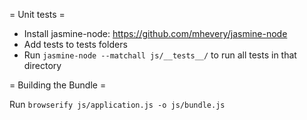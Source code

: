 = Unit tests = 

* Install jasmine-node: https://github.com/mhevery/jasmine-node
* Add tests to tests folders
* Run `jasmine-node --matchall js/__tests__/` to run all tests in that directory

= Building the Bundle =

Run `browserify js/application.js -o js/bundle.js`